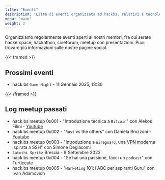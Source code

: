 ```yaml
---
title: "Eventi"
description: "Lista di eventi organizzata ad hackbs, relativi a tecnologia, informatica, privacy, Bitcoin, e altro"
menu: "main"
weight: 2
---
```


Organizziamo regolarmente eventi aperti ai nostri membri, fra cui serate hackerspace, hackathon, cineforum, meetup con presentazioni. Puoi trovare piú informazioni sulle nostre pagine social.

{{< framed >}}

## Prossimi eventi

- hack.bs `Game Night` - 11 Gennaio 2025, 18:30

{{< /framed >}}

## Log meetup passati

- hack.bs meetup 0x001 - "Introduzione tecnica a `Bitcoin`" con Alekos Filini - [Youtube](https://www.youtube.com/watch?v=B4WfofLGdbI&pp=ygUGaGFja2Jz)
- hack.bs meetup 0x002 - "`Rust` vs the others" con Daniela Brozzoni - [Youtube](https://www.youtube.com/watch?v=pW0PwlqTPVk&t=4s&pp=ygUGaGFja2Jz)
- hack.bs meetup 0x003 - "Introduzione a `Wireguard`, una VPN moderna ispirata a SSH" con Simone Degiacomi
- `Satoshi Spritz` Brescia - 8 Settembre 2023
- hack.bs meetup 0x004 - "Se hai una passione, facci un `podcast`" con Turtlecute
- hack.bs meetup 0x005 - "`Marketing` 101: l'ABC per aspiranti Guru" con Ivan Adamovich

